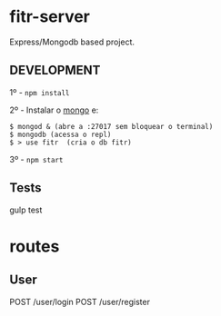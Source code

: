 # fitr-server

Express/Mongodb based project.

## DEVELOPMENT
1º - `npm install`

2º - Instalar o [mongo](https://www.mongodb.com/) e:
```
$ mongod & (abre a :27017 sem bloquear o terminal)
$ mongodb (acessa o repl)
$ > use fitr  (cria o db fitr)
```
3º - `npm start`

## Tests
gulp test

# routes

## User
POST /user/login
POST /user/register
